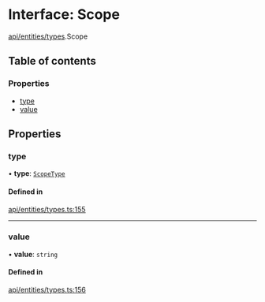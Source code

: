 # Interface: Scope

[api/entities/types](../wiki/api.entities.types).Scope

## Table of contents

### Properties

- [type](../wiki/api.entities.types.Scope#type)
- [value](../wiki/api.entities.types.Scope#value)

## Properties

### type

• **type**: [`ScopeType`](../wiki/api.entities.types.ScopeType)

#### Defined in

[api/entities/types.ts:155](https://github.com/PolymeshAssociation/polymesh-sdk/blob/9a8715021/src/api/entities/types.ts#L155)

___

### value

• **value**: `string`

#### Defined in

[api/entities/types.ts:156](https://github.com/PolymeshAssociation/polymesh-sdk/blob/9a8715021/src/api/entities/types.ts#L156)
